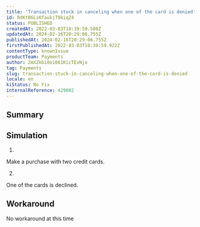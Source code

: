```yaml
---
title: 'Transaction stuck in canceling when one of the card is denied'
id: RdKtB6LsKfaukjT9kiqZ4
status: PUBLISHED
createdAt: 2022-03-03T18:39:59.580Z
updatedAt: 2024-02-16T20:29:06.755Z
publishedAt: 2024-02-16T20:29:06.755Z
firstPublishedAt: 2022-03-03T18:39:59.922Z
contentType: knownIssue
productTeam: Payments
author: 2mXZkbi0oi061KicTExNjo
tag: Payments
slug: transaction-stuck-in-canceling-when-one-of-the-card-is-denied
locale: en
kiStatus: No Fix
internalReference: 429082
---
```


## Summary



## Simulation



1.

Make a purchase with two credit cards.

2.

One of the cards is declined.





## Workaround



No workaround at this time


